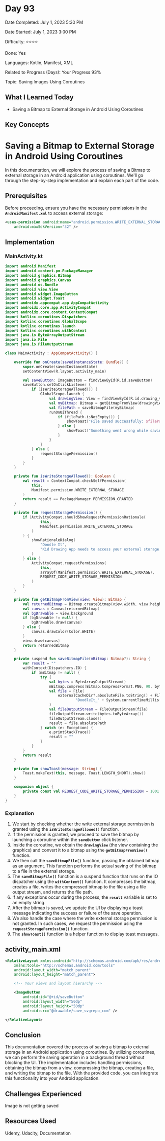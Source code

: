 # Day 93

Date Completed: July 1, 2023 5:30 PM

Date Started: July 1, 2023 3:00 PM

Difficulty: ⭐⭐⭐⭐

Done: Yes

Languages: Kotlin, Manifest, XML

Related to Progress (Days): Your Progress 93%

Topic: Saving Images Using Coroutines

## What I Learned Today

- Saving a Bitmap to External Storage in Android Using Coroutines

## Key Concepts

# **Saving a Bitmap to External Storage in Android Using Coroutines**

In this documentation, we will explore the process of saving a Bitmap to external storage in an Android application using coroutines. We'll go through the step-by-step implementation and explain each part of the code.

## **Prerequisites**

Before proceeding, ensure you have the necessary permissions in the **`AndroidManifest.xml`** to access external storage:

```xml
<uses-permission android:name="android.permission.WRITE_EXTERNAL_STORAGE"
    android:maxSdkVersion="32" />
```

## **Implementation**

### **MainActivity.kt**

```kotlin
import android.Manifest
import android.content.pm.PackageManager
import android.graphics.Bitmap
import android.graphics.Canvas
import android.os.Bundle
import android.view.View
import android.widget.ImageButton
import android.widget.Toast
import androidx.appcompat.app.AppCompatActivity
import androidx.core.app.ActivityCompat
import androidx.core.content.ContextCompat
import kotlinx.coroutines.Dispatchers
import kotlinx.coroutines.GlobalScope
import kotlinx.coroutines.launch
import kotlinx.coroutines.withContext
import java.io.ByteArrayOutputStream
import java.io.File
import java.io.FileOutputStream

class MainActivity : AppCompatActivity() {

    override fun onCreate(savedInstanceState: Bundle?) {
        super.onCreate(savedInstanceState)
        setContentView(R.layout.activity_main)

        val saveButton: ImageButton = findViewById(R.id.saveButton)
        saveButton.setOnClickListener {
            if (isWriteStorageAllowed()) {
                GlobalScope.launch {
                    val drawingView: View = findViewById(R.id.drawing_view)
                    val myBitmap: Bitmap = getBitmapFromView(drawingView)
                    val filePath = saveBitmapFile(myBitmap)
                    runOnUiThread {
                        if (filePath.isNotEmpty()) {
                            showToast("File saved successfully: $filePath")
                        } else {
                            showToast("Something went wrong while saving the file!")
                        }
                    }
                }
            } else {
                requestStoragePermission()
            }
        }
    }

    private fun isWriteStorageAllowed(): Boolean {
        val result = ContextCompat.checkSelfPermission(
            this,
            Manifest.permission.WRITE_EXTERNAL_STORAGE
        )
        return result == PackageManager.PERMISSION_GRANTED
    }

    private fun requestStoragePermission() {
        if (ActivityCompat.shouldShowRequestPermissionRationale(
                this,
                Manifest.permission.WRITE_EXTERNAL_STORAGE
            )
        ) {
            showRationaleDialog(
                "Doodle It",
                "Kid Drawing App needs to access your external storage."
            )
        } else {
            ActivityCompat.requestPermissions(
                this,
                arrayOf(Manifest.permission.WRITE_EXTERNAL_STORAGE),
                REQUEST_CODE_WRITE_STORAGE_PERMISSION
            )
        }
    }

    private fun getBitmapFromView(view: View): Bitmap {
        val returnedBitmap = Bitmap.createBitmap(view.width, view.height, Bitmap.Config.ARGB_8888)
        val canvas = Canvas(returnedBitmap)
        val bgDrawable = view.background
        if (bgDrawable != null) {
            bgDrawable.draw(canvas)
        } else {
            canvas.drawColor(Color.WHITE)
        }
        view.draw(canvas)
        return returnedBitmap
    }

    private suspend fun saveBitmapFile(mBitmap: Bitmap?): String {
        var result = ""
        withContext(Dispatchers.IO) {
            if (mBitmap != null) {
                try {
                    val bytes = ByteArrayOutputStream()
                    mBitmap.compress(Bitmap.CompressFormat.PNG, 90, bytes)
                    val file = File(
                        externalCacheDir?.absoluteFile.toString() + File.separator +
                                "DoodleIt_" + System.currentTimeMillis() / 1000 + ".png"
                    )
                    val fileOutputStream = FileOutputStream(file)
                    fileOutputStream.write(bytes.toByteArray())
                    fileOutputStream.close()
                    result = file.absolutePath
                } catch (e: Exception) {
                    e.printStackTrace()
                    result = ""
                }
            }
        }
        return result
    }

    private fun showToast(message: String) {
        Toast.makeText(this, message, Toast.LENGTH_SHORT).show()
    }

    companion object {
        private const val REQUEST_CODE_WRITE_STORAGE_PERMISSION = 1001
    }
}

```

### **Explanation**

1. We start by checking whether the write external storage permission is granted using the **`isWriteStorageAllowed()`** function.
2. If the permission is granted, we proceed to save the bitmap by launching a coroutine within the **`saveButton`** click listener.
3. Inside the coroutine, we obtain the **`drawingView`** (the view containing the graphics) and convert it to a bitmap using the **`getBitmapFromView()`** function.
4. We then call the **`saveBitmapFile()`** function, passing the obtained bitmap as an argument. This function performs the actual saving of the bitmap to a file in the external storage.
5. The **`saveBitmapFile()`** function is a suspend function that runs on the IO dispatcher using the **`withContext()`** function. It compresses the bitmap, creates a file, writes the compressed bitmap to the file using a file output stream, and returns the file path.
6. If any exceptions occur during the process, the **`result`** variable is set to an empty string.
7. After the bitmap is saved, we update the UI by displaying a toast message indicating the success or failure of the save operation.
8. We also handle the case where the write external storage permission is not granted. In such cases, we request the permission using the **`requestStoragePermission()`** function.
9. The **`showToast()`** function is a helper function to display toast messages.

## **activity_main.xml**

```xml
<RelativeLayout xmlns:android="http://schemas.android.com/apk/res/android"
    xmlns:tools="http://schemas.android.com/tools"
    android:layout_width="match_parent"
    android:layout_height="match_parent">

    <!-- Your views and layout hierarchy -->

    <ImageButton
        android:id="@+id/saveButton"
        android:layout_width="50dp"
        android:layout_height="50dp"
        android:src="@drawable/save_svgrepo_com" />

</RelativeLayout>
```

## **Conclusion**

This documentation covered the process of saving a bitmap to external storage in an Android application using coroutines. By utilizing coroutines, we can perform the saving operation in a background thread without blocking the UI. The implementation includes handling permissions, obtaining the bitmap from a view, compressing the bitmap, creating a file, and writing the bitmap to the file. With the provided code, you can integrate this functionality into your Android application.

## Challenges Experienced

Image is not getting saved

## Resources Used

Udemy, Udacity, Documentation
